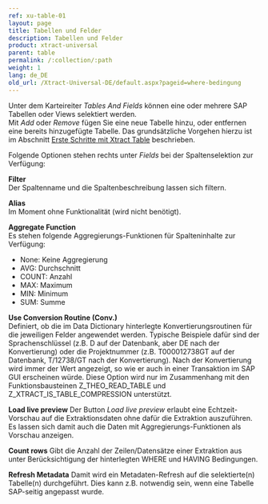 ```yaml
---
ref: xu-table-01
layout: page
title: Tabellen und Felder
description: Tabellen und Felder
product: xtract-universal
parent: table
permalink: /:collection/:path
weight: 1
lang: de_DE
old_url: /Xtract-Universal-DE/default.aspx?pageid=where-bedingung
---
```


Unter dem Karteireiter *Tables And Fields* können eine oder mehrere SAP Tabellen oder Views selektiert werden. <br>
Mit *Add* oder *Remove* fügen Sie eine neue Tabelle hinzu, oder entfernen eine bereits hinzugefügte Tabelle. 
Das grundsätzliche Vorgehen hierzu ist im Abschnitt [Erste Schritte mit Xtract Table](../erste-schritte-mit-xtract-table) beschrieben. <br>     

Folgende Optionen stehen rechts unter *Fields* bei der Spaltenselektion zur Verfügung: <br>

**Filter** <br>
Der Spaltenname und die Spaltenbeschreibung lassen sich filtern.

**Alias** <br>
Im Moment ohne Funktionalität (wird nicht benötigt). 

**Aggregate Function** <br>
Es stehen folgende Aggregierungs-Funktionen für Spalteninhalte zur Verfügung:
- None: Keine Aggregierung 
- AVG: Durchschnitt
- COUNT: Anzahl  
- MAX: Maximum
- MIN: Minimum 
- SUM: Summe

**Use Conversion Routine (Conv.)** <br>
Definiert, ob die im Data Dictionary hinterlegte Konvertierungsroutinen für die jeweiligen Felder angewendet werden. 
Typische Beispiele dafür sind der Sprachenschlüssel (z.B. D auf der Datenbank, aber DE nach der Konvertierung) oder die Projektnummer (z.B. T000012738GT auf der Datenbank, T/12738/GT nach der Konvertierung). 
Nach der Konvertierung wird immer der Wert angezeigt, so wie er auch in einer Transaktion im SAP GUI erscheinen würde. 
Diese Option wird nur im Zusammenhang mit den Funktionsbausteinen Z_THEO_READ_TABLE und Z_XTRACT_IS_TABLE_COMPRESSION unterstützt. 	

**Load live preview**
Der Button *Load live preview* erlaubt eine Echtzeit-Vorschau auf die Extraktionsdaten ohne dafür die Extraktion auszuführen. <br>
Es lassen sich damit auch die Daten mit Aggregierungs-Funktionen als Vorschau anzeigen. 
 
**Count rows**
Gibt die Anzahl der Zeilen/Datensätze einer Extraktion aus unter Berücksichtigung der hinterlegten WHERE und HAVING Bedingungen. 

**Refresh Metadata**
Damit wird ein Metadaten-Refresh auf die selektierte(n) Tabelle(n) durchgeführt. Dies kann z.B. notwendig sein, wenn eine Tabelle SAP-seitig angepasst wurde. 
 
  
